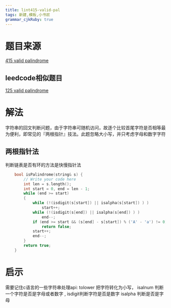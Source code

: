 ```yaml
---
title: lint415-valid-pal
tags: 新建,模板,小书匠
grammar_cjkRuby: true
---
```

# 题目来源

[415 valid palindrome](http://www.lintcode.com/en/problem/valid-palindrome/)

## leedcode相似题目 

[125 valid palindrome](https://leetcode.com/problems/valid-palindrome/)

# 解法
字符串的回文判断问题，由于字符串可随机访问，故逐个比较首尾字符是否相等最为便利，即常见的『两根指针』技法。此题忽略大小写，并只考虑字母和数字字符
## 两根指针法
判断链表是否有环的方法是快慢指针法

```cpp
    bool isPalindrome(string& s) {
        // Write your code here
        int len = s.length();
        int start = 0, end = len - 1;
        while (end >= start)
        {
            while (!(isdigit(s[start]) || isalpha(s[start]) ) ) 
                start++;
            while (!(isdigit(s[end]) || isalpha(s[end]) ) )
                end--;
            if (end >= start && (s[end] - s[start]) % ('A' - 'a') != 0) 
                return false;
            start++;
		    end--;
        }
        return true;
    }
```

# 启示
需要记住c语言的一些字符串处理api:  tolower 把字符转化为小写，  isalnum 判断一个字符是否是字母或者数字 , isdigit判断字符是否是数字  isalpha 判断是否是字母